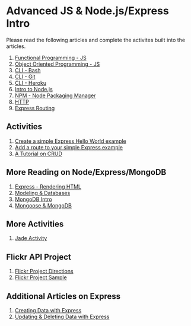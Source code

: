 Advanced JS & Node.js/Express Intro
===================================

Please read the following articles and complete the activites built into the articles.

1. [Functional Programming - JS](https://github.com/Drewbie345/okcoders-fall2015/blob/master/advanced-js-node-express/functional-js.md)
2. [Object Oriented Programming - JS](https://github.com/Drewbie345/okcoders-fall2015/blob/master/advanced-js-node-express/oop-js.md)
3. [CLI - Bash](https://github.com/Drewbie345/okcoders-fall2015/blob/master/advanced-js-node-express/bash.md)
4. [CLI - Git](https://github.com/Drewbie345/okcoders-fall2015/blob/master/advanced-js-node-express/git.md)
5. [CLI - Heroku](https://github.com/Drewbie345/okcoders-fall2015/blob/master/advanced-js-node-express/heroku.md)
6. [Intro to Node.js](https://github.com/Drewbie345/okcoders-fall2015/blob/master/advanced-js-node-express/intro-node-js.md)
7. [NPM - Node Packaging Manager](https://github.com/Drewbie345/okcoders-fall2015/tree/master/advanced-js-node-express)
8. [HTTP](https://github.com/Drewbie345/okcoders-fall2015/blob/master/advanced-js-node-express/http.md)
9. [Express Routing](https://github.com/Drewbie345/okcoders-fall2015/blob/master/advanced-js-node-express/routing.md)

Activities
----------

1. [Create a simple Express Hello World example](https://github.com/Drewbie345/okcoders-fall2015/blob/master/advanced-js-node-express/express-directions1.md)
2. [Add a route to your simple Express example](https://github.com/Drewbie345/okcoders-fall2015/blob/master/advanced-js-node-express/express-directions2.md)
3. [A Tutorial on CRUD](https://scotch.io/tutorials/build-a-restful-api-using-node-and-express-4)

More Reading on Node/Express/MongoDB
------------------------------------

1. [Express - Rendering HTML](https://github.com/Drewbie345/okcoders-fall2015/blob/master/advanced-js-node-express/express-rendering-html.md)
2. [Modeling & Databases](https://github.com/Drewbie345/okcoders-fall2015/blob/master/advanced-js-node-express/modeling-and-databases.md)
3. [MongoDB Intro](https://github.com/Drewbie345/okcoders-fall2015/blob/master/advanced-js-node-express/mongodb-intro.md)
4. [Mongoose & MongoDB](https://github.com/Drewbie345/okcoders-fall2015/blob/master/advanced-js-node-express/mongoose-mongodb.md)

More Activities
---------------

1. [Jade Activity](https://github.com/Drewbie345/okcoders-fall2015/blob/master/advanced-js-node-express/jade-activity1.md)

Flickr API Project
------------------
1. [Flickr Project Directions](https://github.com/Drewbie345/okcoders-fall2015/blob/master/advanced-js-node-express/flickrProject.md)
2. [Flickr Project Sample](https://github.com/Drewbie345/okcoders-fall2015/tree/master/advanced-js-node-express/flickrProject)

Additional Articles on Express
------------------------------

1. [Creating Data with Express](https://github.com/Drewbie345/okcoders-fall2015/blob/master/advanced-js-node-express/creating_data_express.md)
2. [Updating & Deleting Data with Express](https://github.com/Drewbie345/okcoders-fall2015/blob/master/advanced-js-node-express/updating_deleting_data_express.md)